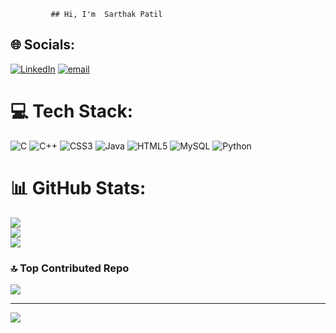              ## Hi, I'm  Sarthak Patil
## 🌐 Socials:
[![LinkedIn](https://img.shields.io/badge/LinkedIn-%230077B5.svg?logo=linkedin&logoColor=white)](https://linkedin.com/in/https://www.linkedin.com/in/sarthak-patil-49935b356/) [![email](https://img.shields.io/badge/Email-D14836?logo=gmail&logoColor=white)](mailto:sarthakpatil4455@gmail.com) 

# 💻 Tech Stack:
![C](https://img.shields.io/badge/c-%2300599C.svg?style=for-the-badge&logo=c&logoColor=white) ![C++](https://img.shields.io/badge/c++-%2300599C.svg?style=for-the-badge&logo=c%2B%2B&logoColor=white) ![CSS3](https://img.shields.io/badge/css3-%231572B6.svg?style=for-the-badge&logo=css3&logoColor=white) ![Java](https://img.shields.io/badge/java-%23ED8B00.svg?style=for-the-badge&logo=openjdk&logoColor=white) ![HTML5](https://img.shields.io/badge/html5-%23E34F26.svg?style=for-the-badge&logo=html5&logoColor=white) ![MySQL](https://img.shields.io/badge/mysql-4479A1.svg?style=for-the-badge&logo=mysql&logoColor=white) ![Python](https://img.shields.io/badge/python-3670A0?style=for-the-badge&logo=python&logoColor=ffdd54)
# 📊 GitHub Stats:
![](https://github-readme-stats.vercel.app/api?username=sarthak380&theme=dark&hide_border=false&include_all_commits=false&count_private=false)<br/>
![](https://nirzak-streak-stats.vercel.app/?user=sarthak380&theme=dark&hide_border=false)<br/>
![](https://github-readme-stats.vercel.app/api/top-langs/?username=sarthak380&theme=dark&hide_border=false&include_all_commits=false&count_private=false&layout=compact)

### 🔝 Top Contributed Repo
![](https://github-contributor-stats.vercel.app/api?username=sarthak380&limit=5&theme=dark&combine_all_yearly_contributions=true)

---
[![](https://visitcount.itsvg.in/api?id=sarthak380&icon=5&color=6)](https://visitcount.itsvg.in)

<!-- Proudly created with GPRM ( https://gprm.itsvg.in ) -->
